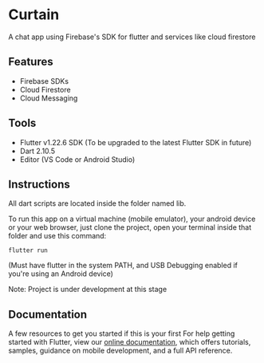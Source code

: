 # Curtain

A chat app using Firebase's SDK for flutter and services like cloud firestore

## Features

- Firebase SDKs 
- Cloud Firestore
- Cloud Messaging

## Tools
- Flutter v1.22.6 SDK (To be upgraded to the latest Flutter SDK in future)
- Dart 2.10.5
- Editor (VS Code or Android Studio)

## Instructions

All dart scripts are located inside the folder named lib.

To run this app on a virtual machine (mobile emulator), your android device or your web browser, just clone the project, open your terminal inside that folder and use this command: 
```
flutter run
```
(Must have flutter in the system PATH, and USB Debugging enabled if you're using an Android device)

Note: Project is under development at this stage

## Documentation

A few resources to get you started if this is your first
For help getting started with Flutter, view our
[online documentation](https://flutter.dev/docs), which offers tutorials,
samples, guidance on mobile development, and a full API reference.
